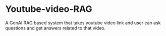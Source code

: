 # Youtube-video-RAG
A GenAI RAG based system that takes youtube video link and user can ask questions and get answers related to that video.
